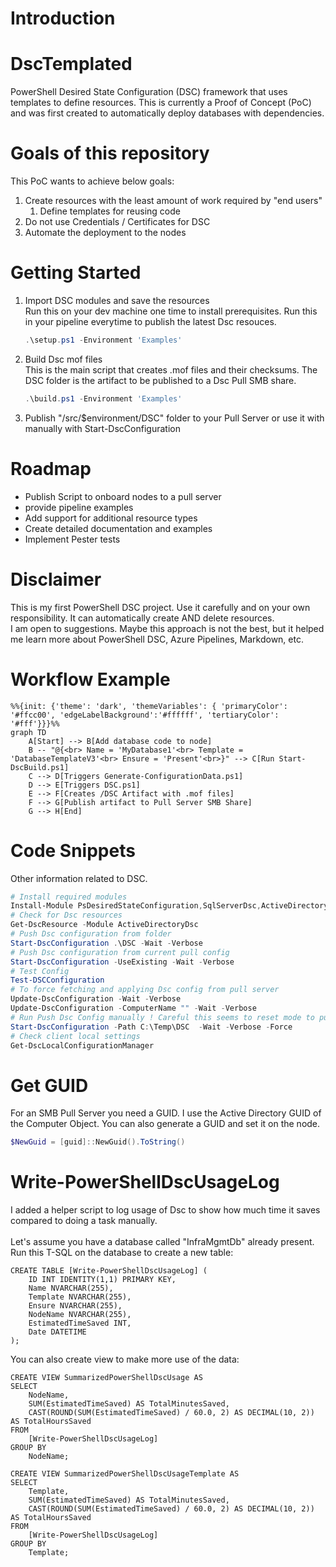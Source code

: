 # Introduction 
# DscTemplated
PowerShell Desired State Configuration (DSC) framework that uses templates to define resources. This is currently a Proof of Concept (PoC) and was first created to automatically deploy databases with dependencies.

# Goals of this repository
This PoC wants to achieve below goals:
1. Create resources with the least amount of work required by "end users"
    1. Define templates for reusing code
2. Do not use Credentials / Certificates for DSC
3. Automate the deployment to the nodes

# Getting Started
1.  Import DSC modules and save the resources \
    Run this on your dev machine one time to install prerequisites. Run this in your pipeline everytime to publish the latest Dsc resouces.
    ```powershell
    .\setup.ps1 -Environment 'Examples'
    ```
2. Build Dsc mof files \
    This is the main script that creates .mof files and their checksums. The DSC folder is the artifact to be published to a Dsc Pull SMB share.
    ```powershell
    .\build.ps1 -Environment 'Examples'
    ```
3. Publish "/src/$environment/DSC" folder to your Pull Server or use it with manually with Start-DscConfiguration

# Roadmap
- Publish Script to onboard nodes to a pull server
- provide pipeline examples
- Add support for additional resource types
- Create detailed documentation and examples
- Implement Pester tests

# Disclaimer
This is my first PowerShell DSC project. Use it carefully and on your own responsibility. It can automatically create AND delete resources. \
I am open to suggestions. Maybe this approach is not the best, but it helped me learn more about PowerShell DSC, Azure Pipelines, Markdown, etc.

# Workflow Example
```mermaid
%%{init: {'theme': 'dark', 'themeVariables': { 'primaryColor': '#ffcc00', 'edgeLabelBackground':'#ffffff', 'tertiaryColor': '#fff'}}}%%
graph TD
    A[Start] --> B[Add database code to node]
    B -- "@{<br> Name = 'MyDatabase1'<br> Template = 'DatabaseTemplateV3'<br> Ensure = 'Present'<br>}" --> C[Run Start-DscBuild.ps1]
    C --> D[Triggers Generate-ConfigurationData.ps1]
    D --> E[Triggers DSC.ps1]
    E --> F[Creates /DSC Artifact with .mof files]
    F --> G[Publish artifact to Pull Server SMB Share]
    G --> H[End]
```

# Code Snippets
Other information related to DSC.

```Powershell
# Install required modules
Install-Module PsDesiredStateConfiguration,SqlServerDsc,ActiveDirectoryDsc,DnsServerDsc -Repository PSGallery
# Check for Dsc resources
Get-DscResource -Module ActiveDirectoryDsc
# Push Dsc configuration from folder
Start-DscConfiguration .\DSC -Wait -Verbose
# Push Dsc configuration from current pull config
Start-DscConfiguration -UseExisting -Wait -Verbose
# Test Config
Test-DSCConfiguration
# To force fetching and applying Dsc config from pull server
Update-DscConfiguration -Wait -Verbose
Update-DscConfiguration -ComputerName "" -Wait -Verbose
# Run Push Dsc Config manually ! Careful this seems to reset mode to push entirely ! SCCM would bring it back to Pull eventually
Start-DscConfiguration -Path C:\Temp\DSC  -Wait -Verbose -Force
# Check client local settings
Get-DscLocalConfigurationManager
```
# Get GUID
For an SMB Pull Server you need a GUID. I use the Active Directory GUID of the Computer Object. You can also generate a GUID and set it on the node.

```Powershell
$NewGuid = [guid]::NewGuid().ToString()
```

# Write-PowerShellDscUsageLog
I added a helper script to log usage of Dsc to show how much time it saves compared to doing a task manually. \
\
Let's assume you have a database called "InfraMgmtDb" already present. Run this T-SQL on the database to create a new table:

```TSQL
CREATE TABLE [Write-PowerShellDscUsageLog] (
    ID INT IDENTITY(1,1) PRIMARY KEY,
    Name NVARCHAR(255),
    Template NVARCHAR(255),
    Ensure NVARCHAR(255),
    NodeName NVARCHAR(255),
    EstimatedTimeSaved INT,
    Date DATETIME
);
```
You can also create view to make more use of the data:
```TSQL
CREATE VIEW SummarizedPowerShellDscUsage AS
SELECT 
    NodeName,
    SUM(EstimatedTimeSaved) AS TotalMinutesSaved,
	CAST(ROUND(SUM(EstimatedTimeSaved) / 60.0, 2) AS DECIMAL(10, 2)) AS TotalHoursSaved
FROM 
    [Write-PowerShellDscUsageLog]
GROUP BY 
    NodeName;
```

```TSQL
CREATE VIEW SummarizedPowerShellDscUsageTemplate AS
SELECT 
    Template,
    SUM(EstimatedTimeSaved) AS TotalMinutesSaved,
	CAST(ROUND(SUM(EstimatedTimeSaved) / 60.0, 2) AS DECIMAL(10, 2)) AS TotalHoursSaved
FROM 
    [Write-PowerShellDscUsageLog]
GROUP BY 
    Template;
```